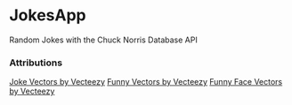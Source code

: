 # JokesApp
Random Jokes with the Chuck Norris Database API


### Attributions
<a href="https://www.vecteezy.com/free-vector/joke">Joke Vectors by Vecteezy</a>
<a href="https://www.vecteezy.com/free-vector/funny">Funny Vectors by Vecteezy</a>
<a href="https://www.vecteezy.com/free-vector/funny-face">Funny Face Vectors by Vecteezy</a>